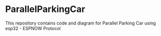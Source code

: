# ParallelParkingCar
This repository contains code and diagram for Parallel Parking Car using esp32 - ESPNOW Protocol
